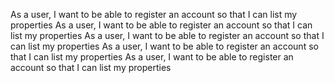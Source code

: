As a user, I want to be able to register an account so that I can list my properties
As a user, I want to be able to register an account so that I can list my properties
As a user, I want to be able to register an account so that I can list my properties
As a user, I want to be able to register an account so that I can list my properties
As a user, I want to be able to register an account so that I can list my properties
